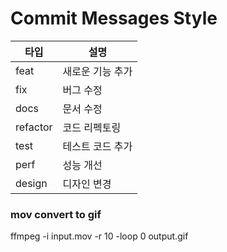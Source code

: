 # Commit Messages Style

|타입|설명|
|-----|-----|
|feat|새로운 기능 추가|
|fix|버그 수정|
|docs|문서 수정|
|refactor|코드 리펙토링|
|test|테스트 코드 추가|
|perf|성능 개선|
|design|디자인 변경|



### mov convert to gif
ffmpeg -i input.mov -r 10 -loop 0 output.gif